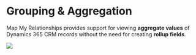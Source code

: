 # Grouping & Aggregation

Map My Relationships provides support for viewing **aggregate values** of Dynamics 365 CRM records without the need for creating **rollup fields**.

![](<../../.gitbook/assets/Fea\_4 (1).png>)

